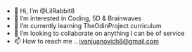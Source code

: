 - 👋 Hi, I’m @LilRabbit8
- 👀 I’m interested in Coding, 5D & Brainwaves
- 🌱 I’m currently learning TheOdinProject curriculum
- 💞️ I’m looking to collaborate on anything I can be of service
- 📫 How to reach me .. ivanjuanovich8@gmail.com

<!---
LilRabbit8/LilRabbit8 is a ✨ special ✨ repository because its `README.md` (this file) appears on your GitHub profile.
You can click the Preview link to take a look at your changes.
--->

